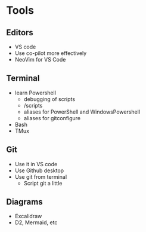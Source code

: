 
# Tools

## Editors

- VS code
- Use co-pilot more effectively
- NeoVim for VS Code

## Terminal

- learn Powershell
  - debugging of scripts
  - /scripts
  - aliases for PowerShell and WindowsPowershell
  - aliases for gitconfigure
- Bash
- TMux

## Git

- Use it in VS code
- Use Github desktop
- Use git from terminal
  - Script git a little

## Diagrams

- Excalidraw
- D2, Mermaid, etc
